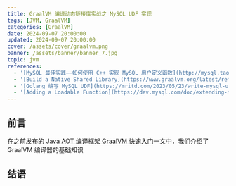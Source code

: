```yaml
---
title: GraalVM 编译动态链接库实战之 MySQL UDF 实现
tags: [JVM, GraalVM]
categories: [GraalVM]
date: 2024-09-07 20:00:00
updated: 2024-09-07 20:00:00
cover: /assets/cover/graalvm.png
banner: /assets/banner/banner_7.jpg
topic: jvm
references:
  - '[MySQL 最佳实践——如何使用 C++ 实现 MySQL 用户定义函数](http://mysql.taobao.org/monthly/2019/02/08/)'
  - '[Build a Native Shared Library](https://www.graalvm.org/latest/reference-manual/native-image/guides/build-native-shared-library/)'
  - '[Golang 编写 MySQL UDF](https://mritd.com/2023/05/23/write-mysql-udf-in-golang/)'
  - '[Adding a Loadable Function](https://dev.mysql.com/doc/extending-mysql/8.0/en/adding-loadable-function.html)'
---
```


## 前言

在之前发布的 [Java AOT 编译框架 GraalVM 快速入门](http://localhost:4000/blog/graalvm-compilation-of-dynamic-link-library-mysql-udf-implementation.html)一文中，我们介绍了 GraalVM 编译器的基础知识



## 结语

